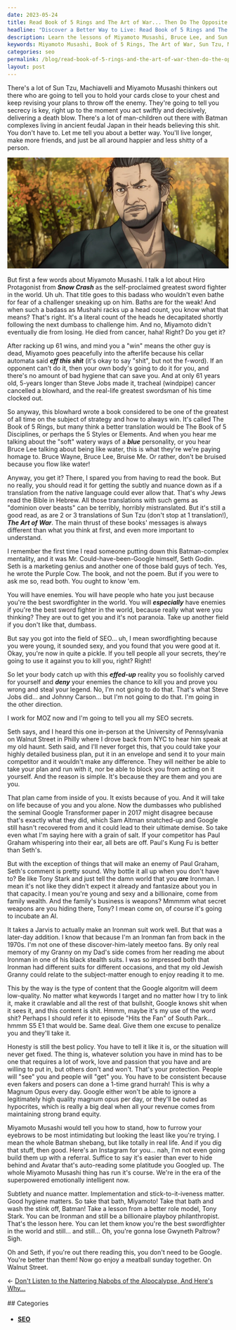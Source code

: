 ```yaml
---
date: 2023-05-24
title: Read Book of 5 Rings and The Art of War... Then Do The Opposite
headline: "Discover a Better Way to Live: Read Book of 5 Rings and The Art of War... Then Do The Opposite!"
description: Learn the lessons of Miyamoto Musashi, Bruce Lee, and Sun Tzu, but don't follow their advice blindly. Instead, take a lesson from Tony Stark and be open and honest about your skills and abilities. Find a balance between secrecy and openness, and don't be afraid to take risks.
keywords: Miyamoto Musashi, Book of 5 Rings, The Art of War, Sun Tzu, Machiavelli, Batman, Bruce Wayne, Bruce Lee, Snow Crash, Hiro Protagonist, Steve Jobs, Johnny Carson, SEO, Seth Godin, Purple Cow, Hebrew Bible, Dominion, Beasts, Google Transformer, Sam Altman, Paul Graham, Kung Fu, Tony Stark, Ironman, South Park, Hits the Fan, S5 E1, Magnum Opus, Brand Equity
categories: seo
permalink: /blog/read-book-of-5-rings-and-the-art-of-war-then-do-the-opposite/
layout: post
---
```



There's a lot of Sun Tzu, Machiavelli and Miyamoto Musashi thinkers out there
who are going to tell you to hold your cards close to your chest and keep
revising your plans to throw off the enemy. They're going to tell you secrecy
is key, right up to the moment you act swiftly and decisively, delivering a
death blow. There's a lot of man-children out there with Batman complexes
living in ancient feudal Japan in their heads believing this shit. You don't
have to. Let me tell you about a better way. You'll live longer, make more
friends, and just be all around happier and less shitty of a person.

![Miyamoto Musashi Book Of 5 Rings](/assets/images/Miyamoto-Musashi-Book-of-5-Rings.webp)

But first a few words about Miyamoto Musashi. I talk a lot about Hiro
Protagonist from ***Snow Crash*** as the self-proclaimed greatest sword fighter
in the world. Uh uh. That title goes to this badass who wouldn't even bathe for
fear of a challenger sneaking up on him. Baths are for the weak! And when such
a badass as Mushahi racks up a head count, you know what that means? That's
right. It's a literal count of the heads he decapitated shortly following the
next dumbass to challenge him. And no, Miyamoto didn't eventually die from
losing. He died from cancer, haha! Right? Do you get it? 

After racking up 61 wins, and mind you a "win" means the other guy is dead,
Miyamoto goes peacefully into the afterlife because his cellar automata said
***eff this shit*** (it's okay to say "shit", but not the f-word). If an
opponent can't do it, then your own body's going to do it for you, and there's
no amount of bad hygiene that can save you. And at only 61 years old, 5-years
longer than Steve Jobs made it, tracheal (windpipe) cancer cancelled a
blowhard, and the real-life greatest swordsman of his time clocked out.

So anyway, this blowhard wrote a book considered to be one of the greatest of
all time on the subject of strategy and how to always win. It's called The Book
of 5 Rings, but many think a better translation would be The Book of 5
Disciplines, or perhaps the 5 Styles or Elements. And when you hear me talking
about the "soft" watery ways of a ***blue*** personality, or you hear Bruce Lee
talking about being like water, this is what they're we're paying homage to.
Bruce Wayne, Bruce Lee, Bruise Me. Or rather, don't be bruised because you flow
like water!

Anyway, you get it? There, I spared you from having to read the book. But no
really, you should read it for getting the subtly and nuance down as if a
translation from the native language could ever allow that. That's why Jews
read the Bible in Hebrew. All those translations with such gems as "dominion
over beasts" can be terribly, horribly mistranslated. But it's still a good
read, as are 2 or 3 translations of Sun Tzu (don't stop at 1 translation!),
***The Art of War***. The main thrust of these books' messages is always
different than what you think at first, and even more important to understand.

I remember the first time I read someone putting down this Batman-complex
mentality, and it was Mr. Could-have-been-Google himself, Seth Godin. Seth is a
marketing genius and another one of those bald guys of tech. Yes, he wrote the
Purple Cow. The book, and not the poem. But if you were to ask me so, read
both. You ought to know 'em. 

You will have enemies. You will have people who hate you just because you're
the best swordfighter in the world. You will ***especially*** have enemies if
you're the best sword fighter in the world, because really what were you
thinking? They are out to get you and it's not paranoia. Take up another field
if you don't like that, dumbass.

But say you got into the field of SEO... uh, I mean swordfighting because you
were young, it sounded sexy, and you found that you were good at it. Okay,
you're now in quite a pickle. If you tell people all your secrets, they're
going to use it against you to kill you, right? Right!

So let your body catch up with this ***effed-up*** reality you so foolishly
carved for yourself and ***deny*** your enemies the chance to kill you and
prove you wrong and steal your legend. No, I'm not going to do that. That's
what Steve Jobs did... and Johnny Carson... but I'm not going to do that. I'm
going in the other direction.

I work for MOZ now and I'm going to tell you all my SEO secrets.

Seth says, and I heard this one in-person at the University of Pennsylvania on
Walnut Street in Philly where I drove back from NYC to hear him speak at my old
haunt. Seth said, and I'll never forget this, that you could take your highly
detailed business plan, put it in an envelope and send it to your main
competitor and it wouldn't make any difference. They will neither be able to
take your plan and run with it, nor be able to block you from acting on it
yourself. And the reason is simple. It's because they are them and you are you.

That plan came from inside of you. It exists because of you. And it will take
on life because of you and you alone. Now the dumbasses who published the
seminal Google Transformer paper in 2017 might disagree because that's exactly
what they did, which Sam Altman snatched-up and Google still hasn't recovered
from and it could lead to their ultimate demise. So take even what I'm saying
here with a grain of salt. If your competitor has Paul Graham whispering into
their ear, all bets are off. Paul's Kung Fu is better than Seth's.

But with the exception of things that will make an enemy of Paul Graham, Seth's
comment is pretty sound. Why bottle it all up when you don't have to? Be like
Tony Stark and just tell the damn world that you ***are*** Ironman. I mean it's
not like they didn't expect it already and fantasize about you in that
capacity. I mean you're young and sexy and a billionaire, come from family
wealth. And the family's business is weapons? Mmmmm what secret weapons are you
hiding there, Tony? I mean come on, of course it's going to incubate an AI.

It takes a Jarvis to actually make an Ironman suit work well. But that was a
later-day addition. I know that because I'm an Ironman fan from back in the
1970s. I'm not one of these discover-him-lately meetoo fans. By only real
memory of my Granny on my Dad's side comes from her reading me about Ironman in
one of his black stealth suits. I was so impressed both that Ironman had
different suits for different occasions, and that my old Jewish Granny could
relate to the subject-matter enough to enjoy reading it to me.

This by the way is the type of content that the Google algoritm will deem
low-quality. No matter what keywords I target and no matter how I try to link
it, make it crawlable and all the rest of that bullshit, Google knows shit when
it sees it, and this content is shit. Hmmm, maybe it's my use of the word shit?
Perhaps I should refer it to episode "Hits the Fan" of South Park... hmmm S5 E1
that would be. Same deal. Give them one excuse to penalize you and they'll take
it.

Honesty is still the best policy. You have to tell it like it is, or the
situation will never get fixed. The thing is, whatever solution you have in
mind has to be one that requires a lot of work, love and passion that you have
and are willing to put in, but others don't and won't. That's your protection.
People will "see" you and people will "get" you. You have to be consistent
because even fakers and posers can done a 1-time grand hurrah! This is why a
Magnum Opus every day. Google either won't be able to ignore a legitimately
high quality magnum opus per day, or they'll be outed as hypocrites, which is
really a big deal when all your revenue comes from maintaining strong brand
equity.

Miyamoto Musashi would tell you how to stand, how to furrow your eyebrows to be
most intimidating but looking the least like you're trying. I mean the whole
Batman shebang, but like totally in real life. And if you dig that stuff, then
good. Here's an Instagram for you... nah, I'm not even going build them up with
a referral. Suffice to say it's easier than ever to hide behind and Avatar
that's auto-reading some platitude you Googled up. The whole Miyamoto Musashi
thing has run it's course. We're in the era of the superpowered emotionally
intelligent now.

Subtlety and nuance matter. Implementation and stick-to-it-iveness matter. Good
hygiene matters. So take that bath, Miyamoto! Take that bath and wash the stink
off, Batman! Take a lesson from a better role model, Tony Stark. You can be
Ironman and still be a billionaire playboy philanthropist. That's the lesson
here. You can let them know you're the best swordfighter in the world and
still... and still... Oh, you're gonna lose Gwyneth Paltrow? Sigh.

Oh and Seth, if you're out there reading this, you don't need to be Google.
You're better than them! Now go enjoy a meatball sunday together. On Walnut
Street.








<div class="arrow-links"><div class="post-nav-prev"><span class="arrow">&larr;&nbsp;</span><a href="/blog/don-t-listen-to-the-nattering-nabobs-of-the-aipocalypse-and-here-s-why/">Don't Listen to the Nattering Nabobs of the AIpocalypse, And Here's Why...</a></div> &nbsp; <div class="post-nav-next"><a href=""></a></div></div>
## Categories

<ul>
<li><h4><a href='/seo/'>SEO</a></h4></li></ul>